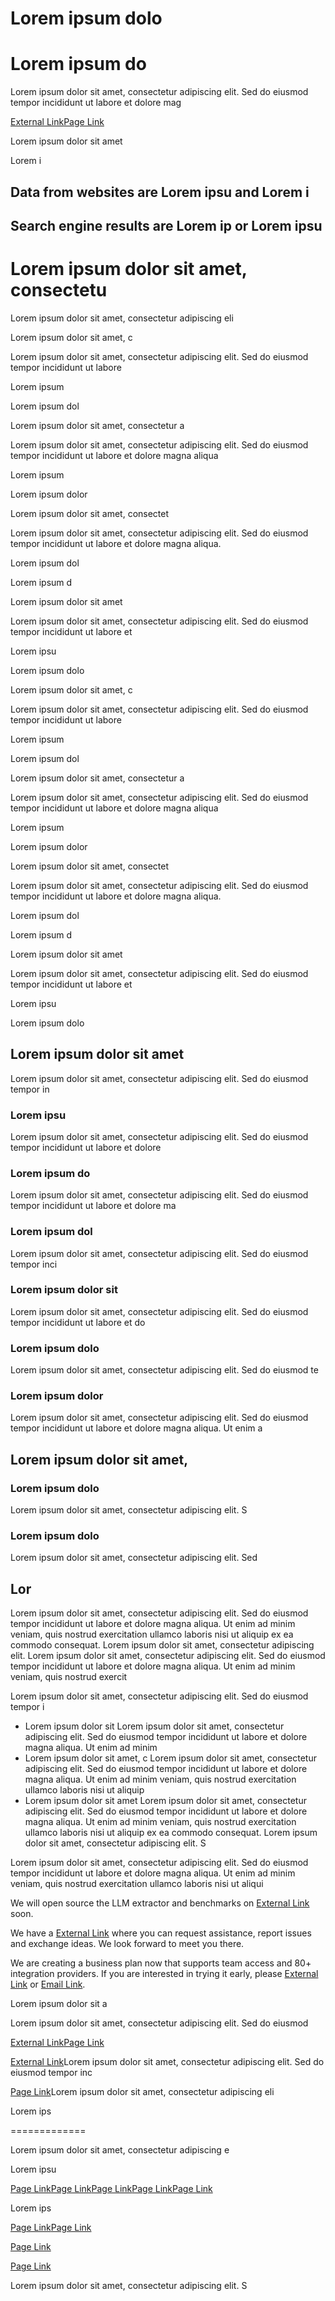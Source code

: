 Lorem ipsum dolo
================

Lorem ipsum do
==============

Lorem ipsum dolor sit amet, consectetur adipiscing elit. Sed do eiusmod tempor incididunt ut labore et dolore mag

[External Link](https://example.com/external-link)[Page Link](/placeholder-page)

Lorem ipsum dolor sit amet

Lorem i

Data from websites are Lorem ipsu and Lorem i
---------------------------------------------

Search engine results are Lorem ip or Lorem ipsu
------------------------------------------------

Lorem ipsum dolor sit amet, consectetu
======================================

Lorem ipsum dolor sit amet, consectetur adipiscing eli

Lorem ipsum dolor sit amet, c

Lorem ipsum dolor sit amet, consectetur adipiscing elit. Sed do eiusmod tempor incididunt ut labore

Lorem ipsum

Lorem ipsum dol

Lorem ipsum dolor sit amet, consectetur a

Lorem ipsum dolor sit amet, consectetur adipiscing elit. Sed do eiusmod tempor incididunt ut labore et dolore magna aliqua

Lorem ipsum

Lorem ipsum dolor

Lorem ipsum dolor sit amet, consectet

Lorem ipsum dolor sit amet, consectetur adipiscing elit. Sed do eiusmod tempor incididunt ut labore et dolore magna aliqua.

Lorem ipsum dol

Lorem ipsum d

Lorem ipsum dolor sit amet

Lorem ipsum dolor sit amet, consectetur adipiscing elit. Sed do eiusmod tempor incididunt ut labore et

Lorem ipsu

Lorem ipsum dolo

Lorem ipsum dolor sit amet, c

Lorem ipsum dolor sit amet, consectetur adipiscing elit. Sed do eiusmod tempor incididunt ut labore

Lorem ipsum

Lorem ipsum dol

Lorem ipsum dolor sit amet, consectetur a

Lorem ipsum dolor sit amet, consectetur adipiscing elit. Sed do eiusmod tempor incididunt ut labore et dolore magna aliqua

Lorem ipsum

Lorem ipsum dolor

Lorem ipsum dolor sit amet, consectet

Lorem ipsum dolor sit amet, consectetur adipiscing elit. Sed do eiusmod tempor incididunt ut labore et dolore magna aliqua.

Lorem ipsum dol

Lorem ipsum d

Lorem ipsum dolor sit amet

Lorem ipsum dolor sit amet, consectetur adipiscing elit. Sed do eiusmod tempor incididunt ut labore et

Lorem ipsu

Lorem ipsum dolo

Lorem ipsum dolor sit amet
--------------------------

Lorem ipsum dolor sit amet, consectetur adipiscing elit. Sed do eiusmod tempor in

### Lorem ipsu

Lorem ipsum dolor sit amet, consectetur adipiscing elit. Sed do eiusmod tempor incididunt ut labore et dolore

### Lorem ipsum do

Lorem ipsum dolor sit amet, consectetur adipiscing elit. Sed do eiusmod tempor incididunt ut labore et dolore ma

### Lorem ipsum dol

Lorem ipsum dolor sit amet, consectetur adipiscing elit. Sed do eiusmod tempor inci

### Lorem ipsum dolor sit

Lorem ipsum dolor sit amet, consectetur adipiscing elit. Sed do eiusmod tempor incididunt ut labore et do

### Lorem ipsum dolo

Lorem ipsum dolor sit amet, consectetur adipiscing elit. Sed do eiusmod te

### Lorem ipsum dolor

Lorem ipsum dolor sit amet, consectetur adipiscing elit. Sed do eiusmod tempor incididunt ut labore et dolore magna aliqua. Ut enim a

Lorem ipsum dolor sit amet,
---------------------------

### Lorem ipsum dolo

Lorem ipsum dolor sit amet, consectetur adipiscing elit. S

### Lorem ipsum dolo

Lorem ipsum dolor sit amet, consectetur adipiscing elit. Sed

Lor
---

Lorem ipsum dolor sit amet, consectetur adipiscing elit. Sed do eiusmod tempor incididunt ut labore et dolore magna aliqua. Ut enim ad minim veniam, quis nostrud exercitation ullamco laboris nisi ut aliquip ex ea commodo consequat. Lorem ipsum dolor sit amet, consectetur adipiscing elit. Lorem ipsum dolor sit amet, consectetur adipiscing elit. Sed do eiusmod tempor incididunt ut labore et dolore magna aliqua. Ut enim ad minim veniam, quis nostrud exercit

Lorem ipsum dolor sit amet, consectetur adipiscing elit. Sed do eiusmod tempor i

*   Lorem ipsum dolor sit Lorem ipsum dolor sit amet, consectetur adipiscing elit. Sed do eiusmod tempor incididunt ut labore et dolore magna aliqua. Ut enim ad minim
*   Lorem ipsum dolor sit amet, c Lorem ipsum dolor sit amet, consectetur adipiscing elit. Sed do eiusmod tempor incididunt ut labore et dolore magna aliqua. Ut enim ad minim veniam, quis nostrud exercitation ullamco laboris nisi ut aliquip
*   Lorem ipsum dolor sit amet Lorem ipsum dolor sit amet, consectetur adipiscing elit. Sed do eiusmod tempor incididunt ut labore et dolore magna aliqua. Ut enim ad minim veniam, quis nostrud exercitation ullamco laboris nisi ut aliquip ex ea commodo consequat. Lorem ipsum dolor sit amet, consectetur adipiscing elit. S

Lorem ipsum dolor sit amet, consectetur adipiscing elit. Sed do eiusmod tempor incididunt ut labore et dolore magna aliqua. Ut enim ad minim veniam, quis nostrud exercitation ullamco laboris nisi ut aliqui

We will open source the LLM extractor and benchmarks on [External Link](https://example.com/external-link) soon.

We have a [External Link](https://example.com/external-link) where you can request assistance, report issues and exchange ideas. We look forward to meet you there.

We are creating a business plan now that supports team access and 80+ integration providers. If you are interested in trying it early, please [External Link](https://example.com/external-link) or [Email Link](mailto:example@example.com).

Lorem ipsum dolor sit a

Lorem ipsum dolor sit amet, consectetur adipiscing elit. Sed do eiusmod

[External Link](https://example.com/external-link)[Page Link](/placeholder-page)

[External Link](https://example.com/external-link)Lorem ipsum dolor sit amet, consectetur adipiscing elit. Sed do eiusmod tempor inc

[Page Link](/placeholder-page)Lorem ipsum dolor sit amet, consectetur adipiscing eli

Lorem ips


=============

Lorem ipsum dolor sit amet, consectetur adipiscing e

Lorem ipsu

[Page Link](/placeholder-page)[Page Link](/placeholder-page)[Page Link](/placeholder-page)[Page Link](/placeholder-page)[Page Link](/placeholder-page)

Lorem ips

[Page Link](/placeholder-page)[Page Link](/placeholder-page)

[Page Link](/placeholder-page)

[Page Link](/placeholder-page)

Lorem ipsum dolor sit amet, consectetur adipiscing elit. S

[](https://example.com/external-link)[](https://example.com/external-link)[](https://example.com/external-link)[](mailto:example@example.com)